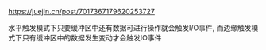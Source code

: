 https://juejin.cn/post/7017367179620253727

水平触发模式下只要缓冲区中还有数据可进行操作就会触发I/O事件, 而边缘触发模式下只有缓冲区中的数据发生变动才会触发IO事件